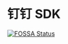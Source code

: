 # 钉钉 SDK
[![FOSSA Status](https://app.fossa.io/api/projects/git%2Bgithub.com%2Faplisin%2Fdingtalk.svg?type=shield)](https://app.fossa.io/projects/git%2Bgithub.com%2Faplisin%2Fdingtalk?ref=badge_shield)
